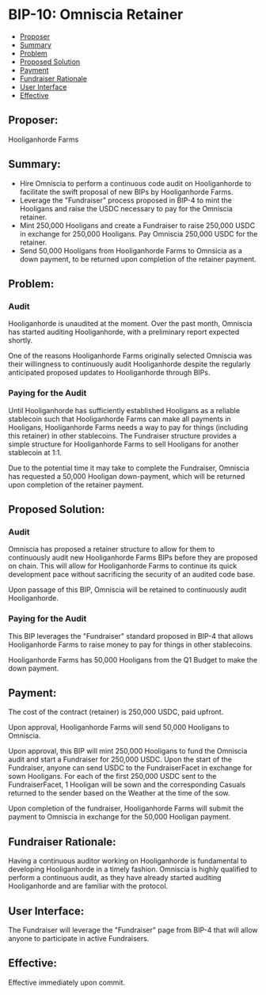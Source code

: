 # BIP-10: Omniscia Retainer

- [Proposer](#proposer)
- [Summary](#summary)
- [Problem](#problem)
- [Proposed Solution](#proposed-solution)
- [Payment](#payment)
- [Fundraiser Rationale](#fundraiser-rationale)
- [User Interface](#user-interface)
- [Effective](#effective)

## Proposer:
Hooliganhorde Farms

## Summary:
- Hire Omniscia to perform a continuous code audit on Hooliganhorde to facilitate the swift proposal of new BIPs by Hooliganhorde Farms.
- Leverage the "Fundraiser" process proposed in BIP-4 to mint the Hooligans and raise the USDC necessary to pay for the Omniscia retainer.
- Mint 250,000 Hooligans and create a Fundraiser to raise 250,000 USDC in exchange for 250,000 Hooligans. Pay Omniscia 250,000 USDC for the retainer.
- Send 50,000 Hooligans from Hooliganhorde Farms to Omnsicia as a down payment, to be returned upon completion of the retainer payment.

## Problem:

### Audit
Hooliganhorde is unaudited at the moment.  Over the past month, Omniscia has started auditing Hooliganhorde, with a preliminary report expected shortly. 

One of the reasons Hooliganhorde Farms originally selected Omniscia was their willingness to continuously audit Hooliganhorde despite the regularly anticipated proposed updates to Hooliganhorde through BIPs. 

### Paying for the Audit
Until Hooliganhorde has sufficiently established Hooligans as a reliable stablecoin such that Hooliganhorde Farms can make all payments in Hooligans, Hooliganhorde Farms needs a way to pay for things (including this retainer) in other stablecoins. The Fundraiser structure provides a simple structure for Hooliganhorde Farms to sell Hooligans for another stablecoin at 1:1.

Due to the potential time it may take to complete the Fundraiser, Omniscia has requested a 50,000 Hooligan down-payment, which will be returned upon completion of the retainer payment.

## Proposed Solution:

### Audit
Omniscia has proposed a retainer structure to allow for them to continuously audit new Hooliganhorde Farms BIPs before they are proposed on chain. This will allow for Hooliganhorde Farms to continue its quick development pace without sacrificing the security of an audited code base. 

Upon passage of this BIP, Omniscia will be retained to continuously audit Hooliganhorde. 

### Paying for the Audit
This BIP leverages the "Fundraiser" standard proposed in BIP-4 that allows Hooliganhorde Farms to raise money to pay for things in other stablecoins.

Hooliganhorde Farms has 50,000 Hooligans from the Q1 Budget to make the down payment. 

## Payment:
The cost of the contract (retainer) is 250,000 USDC, paid upfront.

Upon approval, Hooliganhorde Farms will send 50,000 Hooligans to Omniscia. 

Upon approval, this BIP will mint 250,000 Hooligans to fund the Omniscia audit and start a Fundraiser for 250,000 USDC. Upon the start of the Fundraiser, anyone can send USDC to the FundraiserFacet in exchange for sown Hooligans. For each of the first 250,000 USDC sent to the FundraiserFacet, 1 Hooligan will be sown and the corresponding Casuals returned to the sender based on the Weather at the time of the sow.

Upon completion of the fundraiser, Hooliganhorde Farms will submit the payment to Omniscia in exchange for the 50,000 Hooligan payment.

## Fundraiser Rationale:
Having a continuous auditor working on Hooliganhorde is fundamental to developing Hooliganhorde in a timely fashion. Omniscia is highly qualified to perform a continuous audit, as they have already started auditing Hooliganhorde and are familiar with the protocol. 

## User Interface:
The Fundraiser will leverage the "Fundraiser" page from BIP-4 that will allow anyone to participate in active Fundraisers.

## Effective:
Effective immediately upon commit.
